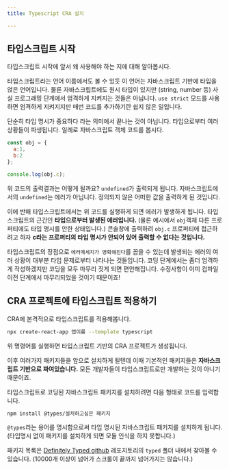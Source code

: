 ```yaml
---
title: Typescript CRA 설치

---
```

## 타입스크립트 시작
타입스크립트 시작에 앞서 왜 사용해야 하는 지에 대해 알아봅시다. 

타입스크립트라는 언어 이름에서도 볼 수 있듯 이 언어는 자바스크립트 기반에 타입을 얹은 언어입니다. 물론 자바스크립트에도 원시 타입이 있지만 (string, number 등) 사실 프로그래밍 단계에서 엄격하게 지켜지는 것들은 아닙니다. `use strict` 모드를 사용하면 엄격하게 지켜지지만 매번 코드를 추가하기란 쉽지 않은 일입니다.

단순히 타입 명시가 중요하다 라는 의미에서 끝나는 것이 아닙니다. 타입으로부터 여러 상황들이 파생됩니다. 일례로 자바스크립트 객체 코드를 봅시다.

```javascript
const obj = {
  a:1,
  b:2
};

console.log(obj.c);
```

위 코드의 출력결과는 어떻게 될까요? `undefined`가 출력되게 됩니다. 자바스크립트에서의 `undefined`는 에러가 아닙니다. 정의되지 않은 어떠한 값을 출력하게 된 것입니다.

이에 반해 타입스크립트에서는 위 코드를 실행하게 되면 에러가 발생하게 됩니다. 타입스크립트의 근간인 **타입으로부터 발생된 에러입니다.** (물론 예시에서 `obj`객체 다른 프로퍼티에도 타입 명시를 안한 상태입니다.) 콘솔창에 출력하려 `obj.c` 프로퍼티에 접근하려고 하자 **c라는 프로퍼티의 타입 명시가 안되어 있어 출력할 수 없다는 것입니다.** 

타입스크립트의 장점으로 `에러메세지가 명확해진다`를 꼽을 수 있는데 발생되는 에러의 여러 상황이 대부분 타입 문제로부터 나타나는 것들입니다. 코딩 단계에서는 좀더 엄격하게 작성하겠지만 코딩을 모두 마무리 짓게 되면 편안해집니다. 수정사항이 이미 컴파일 이전 단계에서 마무리되었을 것이기 때문이죠!

## CRA 프로젝트에 타입스크립트 적용하기
CRA에 본격적으로 타입스크립트를 적용해봅니다.
```sh
npx create-react-app 앱이름 --template typescript
```

위 명령어를 실행하면 타입스크립트 기반의 CRA 프로젝트가 생성됩니다.

이후 여러가지 패키지들을 앞으로 설치하게 될텐데 이때 기본적인 패키지들은 **자바스크립트 기반으로 짜여있습니다.** 모든 개발자들이 타입스크립트로만 개발하는 것이 아니기 때문이죠. 

타입스크립트로 코딩된 자바스크립트 패키지를 설치하려면 다음 형태로 코드를 입력합니다.
```sh
npm install @types/설치하고싶은 패키지
```

`@types`라는 용어를 명시함으로써 타입 명시된 자바스크립트 패키지를 설치하게 됩니다. (타입명시 없이 패키지를 설치하게 되면 모듈 인식을 하지 못합니다.)

패키지 목록은 [Definitely Typed github](https://github.com/DefinitelyTyped/DefinitelyTyped) 레포지토리의 `typed` 폴더 내에서 찾아볼 수 있습니다. (10000개 이상이 넘어가 스크롤이 끝까지 넘어가지는 않습니다.) 